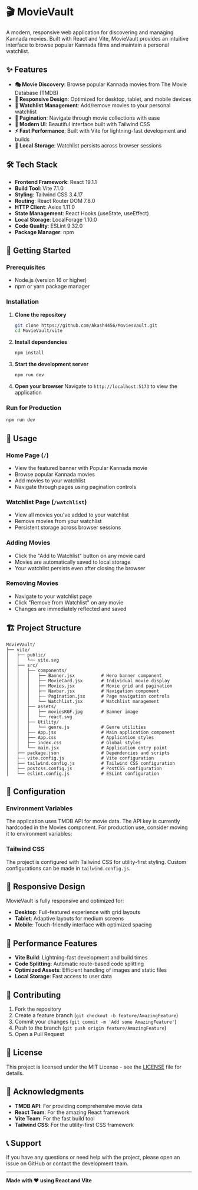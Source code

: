 # 🎬 MovieVault

A modern, responsive web application for discovering and managing Kannada movies. Built with React and Vite, MovieVault provides an intuitive interface to browse popular Kannada films and maintain a personal watchlist.

## ✨ Features

- **🎭 Movie Discovery**: Browse popular Kannada movies from The Movie Database (TMDB)
- **📱 Responsive Design**: Optimized for desktop, tablet, and mobile devices
- **💾 Watchlist Management**: Add/remove movies to your personal watchlist
- **🔄 Pagination**: Navigate through movie collections with ease
- **🎨 Modern UI**: Beautiful interface built with Tailwind CSS
- **⚡ Fast Performance**: Built with Vite for lightning-fast development and builds
- **💾 Local Storage**: Watchlist persists across browser sessions

## 🛠️ Tech Stack

- **Frontend Framework**: React 19.1.1
- **Build Tool**: Vite 7.1.0
- **Styling**: Tailwind CSS 3.4.17
- **Routing**: React Router DOM 7.8.0
- **HTTP Client**: Axios 1.11.0
- **State Management**: React Hooks (useState, useEffect)
- **Local Storage**: LocalForage 1.10.0
- **Code Quality**: ESLint 9.32.0
- **Package Manager**: npm

## 🚀 Getting Started

### Prerequisites

- Node.js (version 16 or higher)
- npm or yarn package manager

### Installation

1. **Clone the repository**
   ```bash
   git clone https://github.com/Akash4456/MoviesVault.git
   cd MovieVault/vite
   ```

2. **Install dependencies**
   ```bash
   npm install
   ```

3. **Start the development server**
   ```bash
   npm run dev
   ```

4. **Open your browser**
   Navigate to `http://localhost:5173` to view the application

### Run for Production

```bash
npm run dev
```

## 📱 Usage

### Home Page (`/`)
- View the featured banner with Popular Kannada movie
- Browse popular Kannada movies
- Add movies to your watchlist
- Navigate through pages using pagination controls

### Watchlist Page (`/watchlist`)
- View all movies you've added to your watchlist
- Remove movies from your watchlist
- Persistent storage across browser sessions

### Adding Movies
- Click the "Add to Watchlist" button on any movie card
- Movies are automatically saved to local storage
- Your watchlist persists even after closing the browser

### Removing Movies
- Navigate to your watchlist page
- Click "Remove from Watchlist" on any movie
- Changes are immediately reflected and saved

## 🏗️ Project Structure

```
MovieVault/
├── vite/
│   ├── public/
│   │   └── vite.svg
│   ├── src/
│   │   ├── components/
│   │   │   ├── Banner.jsx          # Hero banner component
│   │   │   ├── MovieCard.jsx       # Individual movie display
│   │   │   ├── Movies.jsx          # Movie grid and pagination
│   │   │   ├── Navbar.jsx          # Navigation component
│   │   │   ├── Pagination.jsx      # Page navigation controls
│   │   │   └── Watchlist.jsx       # Watchlist management
│   │   ├── assets/
│   │   │   ├── moviesKGF.jpg       # Banner image
│   │   │   └── react.svg
│   │   ├── Utility/
│   │   │   └── genre.js            # Genre utilities
│   │   ├── App.jsx                 # Main application component
│   │   ├── App.css                 # Application styles
│   │   ├── index.css               # Global styles
│   │   └── main.jsx                # Application entry point
│   ├── package.json                # Dependencies and scripts
│   ├── vite.config.js              # Vite configuration
│   ├── tailwind.config.js          # Tailwind CSS configuration
│   ├── postcss.config.js           # PostCSS configuration
│   └── eslint.config.js            # ESLint configuration
```

## 🔧 Configuration

### Environment Variables
The application uses TMDB API for movie data. The API key is currently hardcoded in the Movies component. For production use, consider moving it to environment variables:


### Tailwind CSS
The project is configured with Tailwind CSS for utility-first styling. Custom configurations can be made in `tailwind.config.js`.

## 📱 Responsive Design

MovieVault is fully responsive and optimized for:
- **Desktop**: Full-featured experience with grid layouts
- **Tablet**: Adaptive layouts for medium screens
- **Mobile**: Touch-friendly interface with optimized spacing

## 🚀 Performance Features

- **Vite Build**: Lightning-fast development and build times
- **Code Splitting**: Automatic route-based code splitting
- **Optimized Assets**: Efficient handling of images and static files
- **Local Storage**: Fast access to user data

## 🤝 Contributing

1. Fork the repository
2. Create a feature branch (`git checkout -b feature/AmazingFeature`)
3. Commit your changes (`git commit -m 'Add some AmazingFeature'`)
4. Push to the branch (`git push origin feature/AmazingFeature`)
5. Open a Pull Request

## 📄 License

This project is licensed under the MIT License - see the [LICENSE](LICENSE) file for details.

## 🙏 Acknowledgments

- **TMDB API**: For providing comprehensive movie data
- **React Team**: For the amazing React framework
- **Vite Team**: For the fast build tool
- **Tailwind CSS**: For the utility-first CSS framework

## 📞 Support

If you have any questions or need help with the project, please open an issue on GitHub or contact the development team.

---

**Made with ❤️ using React and Vite**
